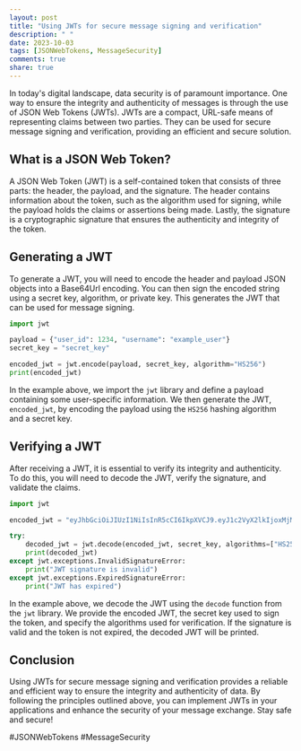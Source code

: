 ```yaml
---
layout: post
title: "Using JWTs for secure message signing and verification"
description: " "
date: 2023-10-03
tags: [JSONWebTokens, MessageSecurity]
comments: true
share: true
---
```


In today's digital landscape, data security is of paramount importance. One way to ensure the integrity and authenticity of messages is through the use of JSON Web Tokens (JWTs). JWTs are a compact, URL-safe means of representing claims between two parties. They can be used for secure message signing and verification, providing an efficient and secure solution.

## What is a JSON Web Token?

A JSON Web Token (JWT) is a self-contained token that consists of three parts: the header, the payload, and the signature. The header contains information about the token, such as the algorithm used for signing, while the payload holds the claims or assertions being made. Lastly, the signature is a cryptographic signature that ensures the authenticity and integrity of the token.

## Generating a JWT

To generate a JWT, you will need to encode the header and payload JSON objects into a Base64Url encoding. You can then sign the encoded string using a secret key, algorithm, or private key. This generates the JWT that can be used for message signing.

```python
import jwt

payload = {"user_id": 1234, "username": "example_user"}
secret_key = "secret_key"

encoded_jwt = jwt.encode(payload, secret_key, algorithm="HS256")
print(encoded_jwt)
```

In the example above, we import the `jwt` library and define a payload containing some user-specific information. We then generate the JWT, `encoded_jwt`, by encoding the payload using the `HS256` hashing algorithm and a secret key.

## Verifying a JWT

After receiving a JWT, it is essential to verify its integrity and authenticity. To do this, you will need to decode the JWT, verify the signature, and validate the claims.

```python
import jwt

encoded_jwt = "eyJhbGciOiJIUzI1NiIsInR5cCI6IkpXVCJ9.eyJ1c2VyX2lkIjoxMjM0LCJ1c2VybmFtZSI6ImV4YW1wbGVfdXNlciJ9.1T6NLx5qwpMZZB1c4LbraEOgP-FvHhVcKpXxZMOR668"

try:
    decoded_jwt = jwt.decode(encoded_jwt, secret_key, algorithms=["HS256"])
    print(decoded_jwt)
except jwt.exceptions.InvalidSignatureError:
    print("JWT signature is invalid")
except jwt.exceptions.ExpiredSignatureError:
    print("JWT has expired")
```

In the example above, we decode the JWT using the `decode` function from the `jwt` library. We provide the encoded JWT, the secret key used to sign the token, and specify the algorithms used for verification. If the signature is valid and the token is not expired, the decoded JWT will be printed.

## Conclusion

Using JWTs for secure message signing and verification provides a reliable and efficient way to ensure the integrity and authenticity of data. By following the principles outlined above, you can implement JWTs in your applications and enhance the security of your message exchange. Stay safe and secure!

#JSONWebTokens #MessageSecurity